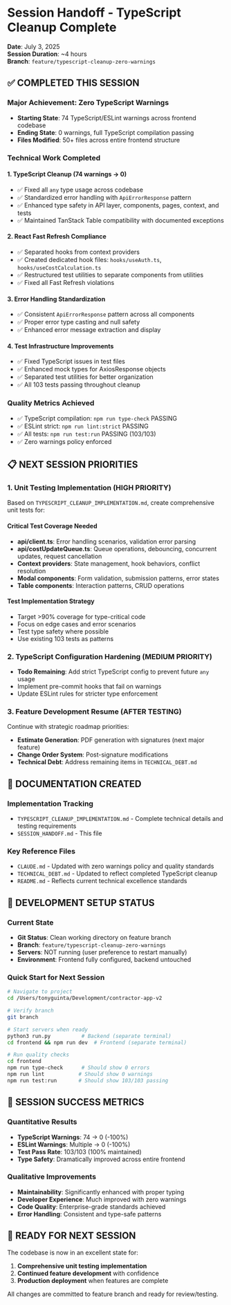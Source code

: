 # Session Handoff - TypeScript Cleanup Complete

**Date**: July 3, 2025  
**Session Duration**: ~4 hours  
**Branch**: `feature/typescript-cleanup-zero-warnings`

## ✅ COMPLETED THIS SESSION

### **Major Achievement: Zero TypeScript Warnings**
- **Starting State**: 74 TypeScript/ESLint warnings across frontend codebase
- **Ending State**: 0 warnings, full TypeScript compilation passing
- **Files Modified**: 50+ files across entire frontend structure

### **Technical Work Completed**

#### **1. TypeScript Cleanup (74 warnings → 0)**
- ✅ Fixed all `any` type usage across codebase
- ✅ Standardized error handling with `ApiErrorResponse` pattern
- ✅ Enhanced type safety in API layer, components, pages, context, and tests
- ✅ Maintained TanStack Table compatibility with documented exceptions

#### **2. React Fast Refresh Compliance**
- ✅ Separated hooks from context providers  
- ✅ Created dedicated hook files: `hooks/useAuth.ts`, `hooks/useCostCalculation.ts`
- ✅ Restructured test utilities to separate components from utilities
- ✅ Fixed all Fast Refresh violations

#### **3. Error Handling Standardization**
- ✅ Consistent `ApiErrorResponse` pattern across all components
- ✅ Proper error type casting and null safety
- ✅ Enhanced error message extraction and display

#### **4. Test Infrastructure Improvements**
- ✅ Fixed TypeScript issues in test files
- ✅ Enhanced mock types for AxiosResponse objects
- ✅ Separated test utilities for better organization
- ✅ All 103 tests passing throughout cleanup

### **Quality Metrics Achieved**
- ✅ TypeScript compilation: `npm run type-check` PASSING
- ✅ ESLint strict: `npm run lint:strict` PASSING  
- ✅ All tests: `npm run test:run` PASSING (103/103)
- ✅ Zero warnings policy enforced

## 📋 NEXT SESSION PRIORITIES

### **1. Unit Testing Implementation (HIGH PRIORITY)**
Based on `TYPESCRIPT_CLEANUP_IMPLEMENTATION.md`, create comprehensive unit tests for:

#### **Critical Test Coverage Needed**
- **api/client.ts**: Error handling scenarios, validation error parsing
- **api/costUpdateQueue.ts**: Queue operations, debouncing, concurrent updates, request cancellation
- **Context providers**: State management, hook behaviors, conflict resolution
- **Modal components**: Form validation, submission patterns, error states
- **Table components**: Interaction patterns, CRUD operations

#### **Test Implementation Strategy**
- Target >90% coverage for type-critical code
- Focus on edge cases and error scenarios
- Test type safety where possible
- Use existing 103 tests as patterns

### **2. TypeScript Configuration Hardening (MEDIUM PRIORITY)**
- **Todo Remaining**: Add strict TypeScript config to prevent future `any` usage
- Implement pre-commit hooks that fail on warnings
- Update ESLint rules for stricter type enforcement

### **3. Feature Development Resume (AFTER TESTING)**
Continue with strategic roadmap priorities:
- **Estimate Generation**: PDF generation with signatures (next major feature)
- **Change Order System**: Post-signature modifications  
- **Technical Debt**: Address remaining items in `TECHNICAL_DEBT.md`

## 📁 DOCUMENTATION CREATED

### **Implementation Tracking**
- `TYPESCRIPT_CLEANUP_IMPLEMENTATION.md` - Complete technical details and testing requirements
- `SESSION_HANDOFF.md` - This file

### **Key Reference Files**
- `CLAUDE.md` - Updated with zero warnings policy and quality standards
- `TECHNICAL_DEBT.md` - Updated to reflect completed TypeScript cleanup
- `README.md` - Reflects current technical excellence standards

## 🔧 DEVELOPMENT SETUP STATUS

### **Current State**
- **Git Status**: Clean working directory on feature branch
- **Branch**: `feature/typescript-cleanup-zero-warnings` 
- **Servers**: NOT running (user preference to restart manually)
- **Environment**: Frontend fully configured, backend untouched

### **Quick Start for Next Session**
```bash
# Navigate to project
cd /Users/tonyguinta/Development/contractor-app-v2

# Verify branch
git branch

# Start servers when ready
python3 run.py          # Backend (separate terminal)
cd frontend && npm run dev  # Frontend (separate terminal)

# Run quality checks
cd frontend
npm run type-check      # Should show 0 errors
npm run lint           # Should show 0 warnings  
npm run test:run       # Should show 103/103 passing
```

## 🎯 SESSION SUCCESS METRICS

### **Quantitative Results**
- **TypeScript Warnings**: 74 → 0 (-100%)
- **ESLint Warnings**: Multiple → 0 (-100%)
- **Test Pass Rate**: 103/103 (100% maintained)
- **Type Safety**: Dramatically improved across entire frontend

### **Qualitative Improvements** 
- **Maintainability**: Significantly enhanced with proper typing
- **Developer Experience**: Much improved with zero warnings
- **Code Quality**: Enterprise-grade standards achieved
- **Error Handling**: Consistent and type-safe patterns

## 🚀 READY FOR NEXT SESSION

The codebase is now in an excellent state for:
1. **Comprehensive unit testing implementation**
2. **Continued feature development** with confidence
3. **Production deployment** when features are complete

All changes are committed to feature branch and ready for review/testing.